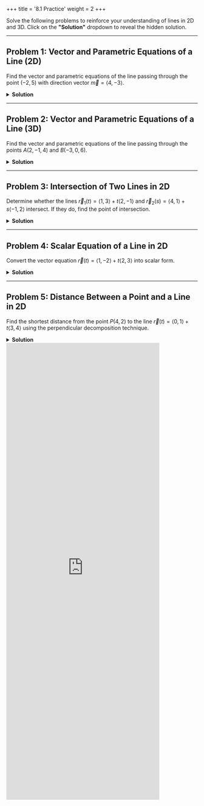 +++
title = '8.1 Practice'
weight = 2
+++

Solve the following problems to reinforce your understanding of lines in 2D and 3D. Click on the **"Solution"** dropdown to reveal the hidden solution.

---

## Problem 1: Vector and Parametric Equations of a Line (2D)
Find the vector and parametric equations of the line passing through the point $(-2, 5)$ with direction vector $\vec{m} = \langle 4, -3 \rangle$.

<details>
<summary><strong id="solution-title">Solution</strong></summary>

- **Vector Equation**:
  The general form of the vector equation is:
  
  $$
  \vec{r}(t) = \vec{r}_0 + t\vec{m}
  $$

  Substituting $\vec{r}_0 = \langle -2, 5 \rangle$ and $\vec{m} = \langle 4, -3 \rangle$, we get:

  $$
  \vec{r}(t) = \langle -2, 5 \rangle + t\langle 4, -3 \rangle
  $$

- **Parametric Equations**:
  Expand into parametric form:

  $$
  x = -2 + 4t, \quad y = 5 - 3t
  $$

</details>

---

## Problem 2: Vector and Parametric Equations of a Line (3D)
Find the vector and parametric equations of the line passing through the points $A(2, -1, 4)$ and $B(-3, 0, 6)$.

<details>
<summary><strong id="solution-title">Solution</strong></summary>

- **Direction Vector**:
  Compute the direction vector $\vec{m}$ by subtracting the coordinates of $A$ from $B$:

  $$
  \vec{m} = \langle -3 - 2, 0 - (-1), 6 - 4 \rangle = \langle -5, 1, 2 \rangle
  $$

- **Vector Equation**:
  Using point $A(2, -1, 4)$ as the position vector $\vec{r}_0$, the vector equation is:

  $$
  \vec{r}(t) = \langle 2, -1, 4 \rangle + t\langle -5, 1, 2 \rangle
  $$

- **Parametric Equations**:
  Expand into parametric form:

  $$
  x = 2 - 5t, \quad y = -1 + t, \quad z = 4 + 2t
  $$

</details>

---

## Problem 3: Intersection of Two Lines in 2D
Determine whether the lines $\vec{r}_1(t) = \langle 1, 3 \rangle + t\langle 2, -1 \rangle$ and $\vec{r}_2(s) = \langle 4, 1 \rangle + s\langle -1, 2 \rangle$ intersect. If they do, find the point of intersection.

<details>
<summary><strong id="solution-title">Solution</strong></summary>

Set the parametric equations equal:

$$
x_1 = x_2, \quad y_1 = y_2
$$

From the parametric equations:

$$
1 + 2t = 4 - s \quad \text{(1)}
$$

$$
3 - t = 1 + 2s \quad \text{(2)}
$$

- Solve equation (1) for $s$:

  $$
  s = 3 - 2t
  $$

- Substitute $s = 3 - 2t$ into equation (2):

  $$
  3 - t = 1 + 2(3 - 2t)
  $$

  Simplify:

  $$
  3 - t = 1 + 6 - 4t
  $$

  $$
  3 - t = 7 - 4t
  $$

  $$
  3t = 4 \implies t = \frac{4}{3}
  $$

- Substitute $t = \frac{4}{3}$ into $s = 3 - 2t$:

  $$
  s = 3 - 2\left(\frac{4}{3}\right) = \frac{9}{3} - \frac{8}{3} = \frac{1}{3}
  $$

Point of intersection:

$$
x = 1 + 2\left(\frac{4}{3}\right) = \frac{3}{3} + \frac{8}{3} = \frac{11}{3}, \quad y = 3 - \frac{4}{3} = \frac{9}{3} - \frac{4}{3} = \frac{5}{3}
$$

Final answer:

$$
\boxed{\left(\frac{11}{3}, \frac{5}{3}\right)}
$$

</details>

---

## Problem 4: Scalar Equation of a Line in 2D
Convert the vector equation $\vec{r}(t) = \langle 1, -2 \rangle + t\langle 2, 3 \rangle$ into scalar form.

<details>
<summary><strong id="solution-title">Solution</strong></summary>

- From the vector equation, write the parametric equations:

  $$
  x = 1 + 2t, \quad y = -2 + 3t
  $$

- Solve for $t$ in terms of $x$:

  $$
  t = \frac{x - 1}{2}
  $$

- Substitute $t = \frac{x - 1}{2}$ into the equation for $y$:

  $$
  y = -2 + 3\left(\frac{x - 1}{2}\right)
  $$

  Simplify:

  $$
  y = -2 + \frac{3x - 3}{2}
  $$

  $$
  y = \frac{-4}{2} + \frac{3x - 3}{2}
  $$

  $$
  y = \frac{3x - 7}{2}
  $$

  Multiply through by 2 to eliminate the fraction:

  $$
  2y = 3x - 7
  $$

  Rearrange to standard scalar form:

  $$
  3x - 2y - 7 = 0
  $$

</details>

---

## Problem 5: Distance Between a Point and a Line in 2D
Find the shortest distance from the point $P(4, 2)$ to the line $\vec{r}(t) = \langle 0, 1 \rangle + t\langle 3, 4 \rangle$ using the perpendicular decomposition technique.

<details>
<summary><strong id="solution-title">Solution</strong></summary>

#### Step 1: Identify Key Components
- The line is given in vector form:

  $$
  \vec{r}(t) = \langle 0, 1 \rangle + t\langle 3, 4 \rangle
  $$

  - A point on the line is $A(0, 1)$.
  - The direction vector of the line is $\vec{m} = \langle 3, 4 \rangle$.

- The given point is $P(4, 2)$.

#### Step 2: Find the Vector Connecting $A$ to $P$
The vector $\vec{AP}$ is:

$$
\vec{AP} = \langle 4 - 0, 2 - 1 \rangle = \langle 4, 1 \rangle
$$

#### Step 3: Decompose $\vec{AP}$ into Parallel and Perpendicular Components
- **Parallel Component**:

  Compute the projection of $\vec{AP}$ onto $\vec{m}$:

  $$
  \vec{AP}_{\parallel} = \frac{\vec{AP} \cdot \vec{m}}{\|\vec{m}\|^2} \cdot \vec{m}
  $$

  Compute $\vec{AP} \cdot \vec{m}$:

  $$
  \vec{AP} \cdot \vec{m} = \langle 4, 1 \rangle \cdot \langle 3, 4 \rangle = (4)(3) + (1)(4) = 12 + 4 = 16
  $$

  Compute $\|\vec{m}\|^2$:

  $$
  \|\vec{m}\|^2 = (3)^2 + (4)^2 = 9 + 16 = 25
  $$

  Compute $\vec{AP}_{\parallel}$:

  $$
  \vec{AP}_{\parallel} = \frac{16}{25} \cdot \langle 3, 4 \rangle = \langle \frac{48}{25}, \frac{64}{25} \rangle
  $$

- **Perpendicular Component**:
  Compute $\vec{AP}_{\perp}$:

  $$
  \vec{AP}_{\perp} = \vec{AP} - \vec{AP}_{\parallel}
  $$

  $$
  \vec{AP}_{\perp} = \langle 4, 1 \rangle - \langle \frac{48}{25}, \frac{64}{25} \rangle = \langle \frac{100}{25} - \frac{48}{25}, \frac{25}{25} - \frac{64}{25} \rangle = \langle \frac{52}{25}, \frac{-39}{25} \rangle
  $$

#### Step 4: Compute the Magnitude of $\vec{AP}_{\perp}$
The shortest distance is:

$$
\|\vec{AP}_{\perp}\| = \sqrt{\left(\frac{52}{25}\right)^2 + \left(\frac{-39}{25}\right)^2}
$$

$$
\|\vec{AP}_{\perp}\| = \sqrt{\frac{2704}{625} + \frac{1521}{625}} = \sqrt{\frac{4225}{625}} = \sqrt{6.76} = 2.6
$$

Final answer:

$$
\boxed{2.6 \, \text{units}}
$$

</details>





<iframe src="https://script.google.com/macros/s/AKfycbx5fIyrVfwmZpJfelkVyP5UvwSCQK08MGKjC2Iajsk7Wky1qtgjoxcujsu5_6s3eFUN/exec" width="80%" height="1200px" frameborder="0" marginheight="0" marginwidth="0">Loading...</iframe>



